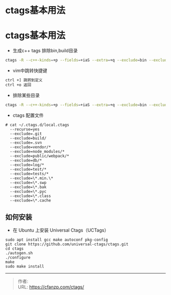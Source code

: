 # ctags基本用法


<!--more-->

# ctags基本用法
- 生成c++ tags 排除bin,build目录
```bash
ctags -R --c++-kinds=+p --fields=+iaS --extra=+q --exclude=bin --exclude=build
```

- vim中跳转快捷键
```bash
ctrl +] 跳转到定义
ctrl +o 返回
```

- 排除某些目录
```bash
ctags -R --c++-kinds=+p --fields=+iaS --extra=+q --exclude=bin --exclude=build --exclude=cache --exclude=static
```

- ctags 配置文件
```
# cat ~/.ctags.d/local.ctags
  --recurse=yes
  --exclude=.git
  --exclude=build/
  --exclude=.svn
  --exclude=vendor/*
  --exclude=node_modules/*
  --exclude=public/webpack/*
  --exclude=db/*
  --exclude=log/*
  --exclude=test/*
  --exclude=tests/*
  --exclude=\*.min.\*
  --exclude=\*.swp
  --exclude=\*.bak
  --exclude=\*.pyc
  --exclude=\*.class
  --exclude=\*.cache
```

## 如何安装
- 在 Ubuntu 上安装 Universal Ctags（UCTags）
```
sudo apt install gcc make autoconf pkg-config
git clone https://github.com/universal-ctags/ctags.git
cd ctags
./autogen.sh
./configure
make
sudo make install
```



---

> 作者:   
> URL: https://cfanzp.com/ctags/  

